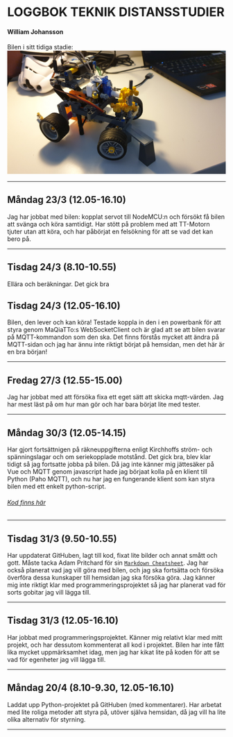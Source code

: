 # LOGGBOK TEKNIK DISTANSSTUDIER
#### William Johansson

Bilen i sitt tidiga stadie: 
![alt-text](https://github.com/abbindustrigymnasium/driverbot-abbwiljoh/blob/master/loggbok-exempel/BilBild.jpg "Williams Bild")


-------------

## Måndag 23/3 (12.05-16.10)
Jag har jobbat med bilen: kopplat servot till NodeMCU:n och försökt få bilen att svänga och köra samtidigt. 
Har stött på problem med att TT-Motorn tjuter utan att köra, och har påbörjat en felsökning för att se vad det kan bero på. 

-------------

## Tisdag 24/3 (8.10-10.55)
Ellära och beräkningar. Det gick bra

## Tisdag 24/3 (12.05-16.10)
Bilen, den lever och kan köra! Testade koppla in den i en powerbank för att styra genom MaQiaTTo:s WebSocketClient och är glad
att se att bilen svarar på MQTT-kommandon som den ska. Det finns förstås mycket att ändra på MQTT-sidan och jag har ännu inte riktigt börjat på hemsidan, men det här är en bra början!

-------------

## Fredag 27/3 (12.55-15.00)
Jag har jobbat med att försöka fixa ett eget sätt att skicka mqtt-värden. Jag har mest läst på om hur man gör och har bara börjat lite med tester.

-------------

## Måndag 30/3 (12.05-14.15)
Har gjort fortsättnigen på räkneuppgifterna enligt Kirchhoffs ström- och spänningslagar och om seriekopplade motstånd. Det gick bra, blev klar tidigt så jag fortsatte jobba på bilen. Då jag inte känner mig jättesäker på Vue och MQTT genom javascript hade jag börjaat kolla på en klient till Python (Paho MQTT), och nu har jag en fungerande klient som kan styra bilen med ett enkelt python-script.
 
 ###### [Kod finns här](https://github.com/abbindustrigymnasium/driverbot-abbwiljoh/tree/master/loggbok-exempel/python-mqtt-test "Test-kod")

-------------

## Tisdag 31/3 (9.50-10.55)
Har uppdaterat GitHuben, lagt till kod, fixat lite bilder och annat smått och gott. Måste tacka Adam Pritchard för sin [`Markdown Cheatsheet`](https://github.com/adam-p/markdown-here/wiki/Markdown-Cheatsheet#lists "Fusklapp för markdown"). Jag har också planerat vad jag vill göra med bilen, och jag ska fortsätta och försöka överföra dessa kunskaper till hemsidan jag ska försöka göra. Jag känner mig inte riktigt klar med programmeringsprojektet så jag har planerat vad för sorts gobitar jag vill lägga till.

-------------

## Tisdag 31/3 (12.05-16.10)
Har jobbat med programmeringsprojektet. Känner mig relativt klar med mitt projekt, och har dessutom kommenterat all kod i projektet. Bilen har inte fått lika mycket uppmärksamhet idag, men jag har kikat lite på koden för att se vad för egenheter jag vill lägga till.

---

## Måndag 20/4 (8.10-9.30, 12.05-16.10)
Laddat upp Python-projektet på GitHuben (med kommentarer). Har arbetat med lite roliga metoder att styra på, utöver själva hemsidan, då jag vill ha lite olika alternativ för styrning.

---
